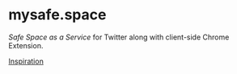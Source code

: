 # mysafe.space

*Safe Space as a Service* for Twitter along with client-side Chrome Extension.

[Inspiration](https://www.youtube.com/watch?v=sXQkXXBqj_U)
